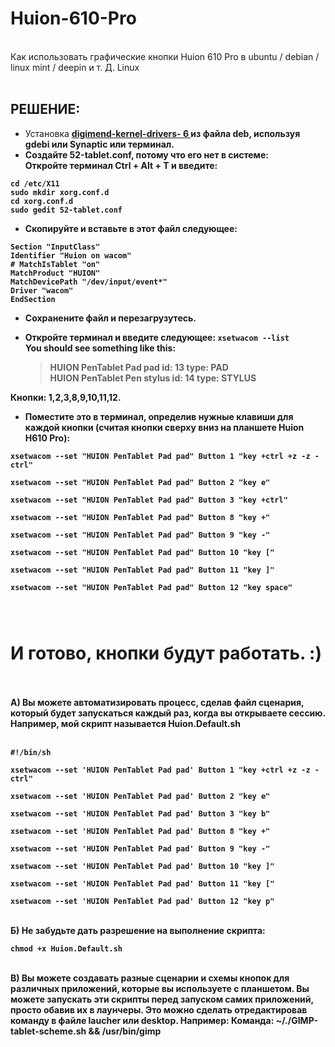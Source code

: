 # Huion-610-Pro <br>
<br>
Как использовать графические кнопки Huion 610 Pro в ubuntu / debian / linux mint / deepin и т. Д. Linux <br>
          <H2> РЕШЕНИЕ: </h2>
<ul>
<li> Установка <strong> <a href="https://github.com/LobodaLinux/Huion-610-Pro/blob/master/digimend-dkms_6_all.deb" target="blank"> digimend-kernel-drivers- 6 </a> </ strong> из файла deb, используя gdebi или Synaptic или терминал. </li>
<li> Создайте 52-tablet.conf, потому что его нет в системе: </li>
Откройте терминал Ctrl + Alt + T и введите:
</ul>
<pre><code>cd /etc/X11
sudo mkdir xorg.conf.d 
cd xorg.conf.d 
sudo gedit 52-tablet.conf 
</code></pre>
<ul>
<li> Скопируйте и вставьте в этот файл следующее: </li>
</ul>
<pre><code>Section "InputClass"
Identifier "Huion on wacom"
# MatchIsTablet "on"
MatchProduct "HUION"
MatchDevicePath "/dev/input/event*"
Driver "wacom"
EndSection
</code></pre>
<ul>
<li>
<P> Сохранените файл и перезагрузутесь. </P>
</li>
<li>
<P> Откройте терминал и введите следующее: <code>xsetwacom --list</code><br>
You should see something like this:</p>
<blockquote>
<p>HUION PenTablet Pad pad           id: 13  type: PAD<br>
HUION PenTablet Pen stylus          id: 14  type: STYLUS</p>
</blockquote>
</li>
</ul>
<P> Кнопки: 1,2,3,8,9,10,11,12. </P>
<ul>
<li> Поместите это в терминал, определив нужные клавиши для каждой кнопки (считая кнопки сверху вниз на планшете Huion H610 Pro):</li>
</ul>
<pre><code>xsetwacom --set "HUION PenTablet Pad pad" Button 1 "key +ctrl +z -z -ctrl" <br>
xsetwacom --set "HUION PenTablet Pad pad" Button 2 "key e" <br>
xsetwacom --set "HUION PenTablet Pad pad" Button 3 "key +ctrl" <br>
xsetwacom --set "HUION PenTablet Pad pad" Button 8 "key +" <br>
xsetwacom --set "HUION PenTablet Pad pad" Button 9 "key -" <br>
xsetwacom --set "HUION PenTablet Pad pad" Button 10 "key [" <br>
xsetwacom --set "HUION PenTablet Pad pad" Button 11 "key ]" <br>
xsetwacom --set "HUION PenTablet Pad pad" Button 12 "key space" <br>

</code></pre>
<H1> И готово, кнопки будут работать. :) </H1>
<br> <br>
A) Вы можете автоматизировать процесс, сделав файл сценария, который будет запускаться каждый раз, когда вы открываете сессию. Например, мой скрипт называется Huion.Default.sh<br>
<br>
<pre><code>#!/bin/sh<br>
xsetwacom --set 'HUION PenTablet Pad pad' Button 1 "key +ctrl +z -z -ctrl"<br>
xsetwacom --set 'HUION PenTablet Pad pad' Button 2 "key e"<br>
xsetwacom --set 'HUION PenTablet Pad pad' Button 3 "key b"<br>
xsetwacom --set 'HUION PenTablet Pad pad' Button 8 "key +"<br>
xsetwacom --set 'HUION PenTablet Pad pad' Button 9 "key -"<br>
xsetwacom --set 'HUION PenTablet Pad pad' Button 10 "key ]"<br>
xsetwacom --set 'HUION PenTablet Pad pad' Button 11 "key ["<br>
xsetwacom --set 'HUION PenTablet Pad pad' Button 12 "key p"<br></code></pre>
<br>
Б) Не забудьте дать разрешение на выполнение скрипта: <br>
<pre><code>chmod +x Huion.Default.sh<br></code></pre>
<br>
В) Вы можете создавать разные сценарии и схемы кнопок для различных приложений, которые вы используете с планшетом. Вы можете запускать эти скрипты перед запуском самих приложений, просто обавив их в лаунчеры. Это можно сделать отредактировав команду в файле laucher или desktop. Например: Команда: ~/./GIMP-tablet-scheme.sh && /usr/bin/gimp <br>
